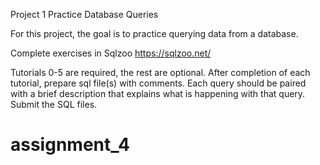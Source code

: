 Project 1 Practice Database Queries

For this project, the goal is to practice querying data from a database.

Complete exercises in Sqlzoo https://sqlzoo.net/ 

Tutorials 0-5 are required, the rest are optional. After completion of each tutorial, prepare sql file(s) with comments. Each query should be paired with a brief description that explains what is happening with that query. Submit the SQL files.
# assignment_4
